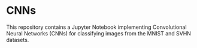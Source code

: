 # CNNs
This repository contains a Jupyter Notebook implementing Convolutional Neural Networks (CNNs) for classifying images from the MNIST and SVHN datasets.
